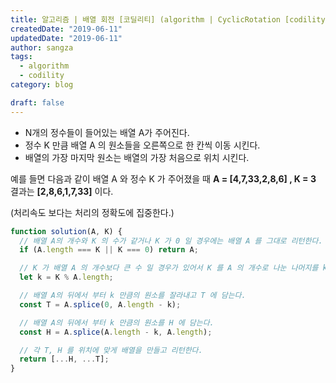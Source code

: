```yaml
---
title: 알고리즘 | 배열 회전 [코딜리티] (algorithm | CyclicRotation [codility])
createdDate: "2019-06-11"
updatedDate: "2019-06-11"
author: sangza
tags:
  - algorithm
  - codility
category: blog

draft: false
---
```


- N개의 정수들이 들어있는 배열 A가 주어진다.
- 정수 K 만큼 배열 A 의 원소들을 오른쪽으로 한 칸씩 이동 시킨다.
- 배열의 가장 마지막 원소는 배열의 가장 처음으로 위치 시킨다.

예를 들면 다음과 같이 배열 A 와 정수 K 가 주어졌을 때
**A = [4,7,33,2,8,6] , K = 3**
결과는 **[2,8,6,1,7,33]** 이다.

(처리속도 보다는 처리의 정확도에 집중한다.)

```javascript
function solution(A, K) {
  // 배열 A의 개수와 K 의 수가 같거나 K 가 0 일 경우에는 배열 A 를 그대로 리턴한다.
  if (A.length === K || K === 0) return A;

  // K 가 배열 A 의 개수보다 큰 수 일 경우가 있어서 K 를 A 의 개수로 나눈 나머지를 k 에 담는다.
  let k = K % A.length;

  // 배열 A의 뒤에서 부터 k 만큼의 원소를 잘라내고 T 에 담는다.
  const T = A.splice(0, A.length - k);

  // 배열 A의 뒤에서 부터 k 만큼의 원소를 H 에 담는다.
  const H = A.splice(A.length - k, A.length);

  // 각 T, H 를 위치에 맞게 배열을 만들고 리턴한다.
  return [...H, ...T];
}
```
